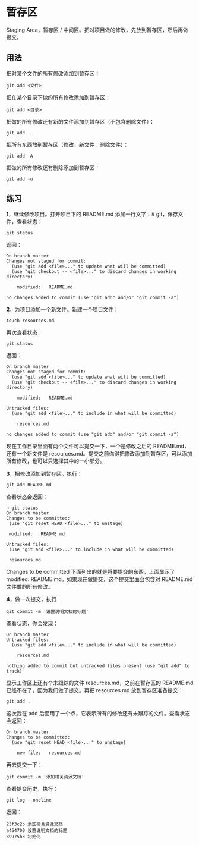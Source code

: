 # 暂存区

Staging Area，暂存区 / 中间区。把对项目做的修改，先放到暂存区，然后再做提交。

## 用法

把对某个文件的所有修改添加到暂存区：

```
git add <文件>
```

把在某个目录下做的所有修改添加到暂存区：

```
git add <目录>
```

把做的所有修改还有新的文件添加到暂存区（不包含删除文件）：

```
git add .
```

把所有东西放到暂存区（修改，新文件，删除文件）：

```
git add -A
```

把做的所有修改还有删除添加到暂存区：

```
git add -u
```

## 练习

**1**，继续修改项目。打开项目下的 README.md 添加一行文字：\# git，保存文件，查看状态：

```
git status
```

返回：

```
On branch master
Changes not staged for commit:
  (use "git add <file>..." to update what will be committed)
  (use "git checkout -- <file>..." to discard changes in working directory)

    modified:   README.md

no changes added to commit (use "git add" and/or "git commit -a")
```

**2**，为项目添加一个新文件。新建一个项目文件：

```
touch resources.md
```

再次查看状态：

```
git status
```

返回：

```
On branch master
Changes not staged for commit:
  (use "git add <file>..." to update what will be committed)
  (use "git checkout -- <file>..." to discard changes in working directory)

    modified:   README.md

Untracked files:
  (use "git add <file>..." to include in what will be committed)

    resources.md

no changes added to commit (use "git add" and/or "git commit -a")
```

现在工作目录里面有两个文件可以提交一下，一个是修改之后的 README.md，还有一个新文件是 resources.md。提交之前你得把修改添加到暂存区，可以添加所有修改，也可以只选择其中的一小部分。

**3**，把修改添加到暂存区。执行：

```
git add README.md
```

查看状态会返回：

```
→ git status
On branch master
Changes to be committed:
 (use "git reset HEAD <file>..." to unstage)

 modified:   README.md

Untracked files:
 (use "git add <file>..." to include in what will be committed)

 resources.md
```

Changes to be committed 下面列出的就是将要提交的东西，上面显示了 modified: README.md。如果现在做提交，这个提交里面会包含对 README.md 文件做的所有修改。

**4**，做一次提交，执行：

```
git commit -m '设置说明文档的标题'
```

查看状态，你会发现：

```
On branch master
Untracked files:
  (use "git add <file>..." to include in what will be committed)

	resources.md

nothing added to commit but untracked files present (use "git add" to track)
```

显示工作区上还有个未跟踪的文件 resources.md，之前在暂存区的 README.md 已经不在了，因为我们做了提交。再把 resources.md 放到暂存区准备提交：

```
git add .
```

这次我在 add 后面用了一个点，它表示所有的修改还有未跟踪的文件。查看状态会返回：

```
On branch master
Changes to be committed:
  (use "git reset HEAD <file>..." to unstage)

	new file:   resources.md
```

再去提交一下：

```
git commit -m '添加相关资源文档'
```

查看提交历史，执行：

```
git log --oneline
```

返回：

```
23f3c2b 添加相关资源文档
a454700 设置说明文档的标题
39975b3 初始化
```



